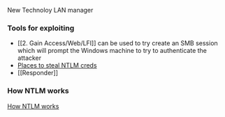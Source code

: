 New Technoloy LAN manager

### Tools for exploiting
- [[2. Gain Access/Web/LFI]] can be used to try create an SMB session which will prompt the Windows machine to try to authenticate the attacker
- [Places to steal NTLM creds](https://book.hacktricks.xyz/windows-hardening/ntlm/places-to-steal-ntlm-creds#lfi)
- [[Responder]]

### How NTLM works
[How NTLM works](https://www.ionos.com/digitalguide/server/know-how/ntlm-nt-lan-manager/)

